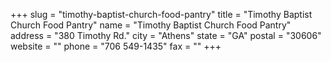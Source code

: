 +++
slug = "timothy-baptist-church-food-pantry"
title = "Timothy Baptist Church Food Pantry"
name = "Timothy Baptist Church Food Pantry"
address = "380 Timothy Rd."
city = "Athens"
state = "GA"
postal = "30606"
website = ""
phone = "706 549-1435"
fax = ""
+++
